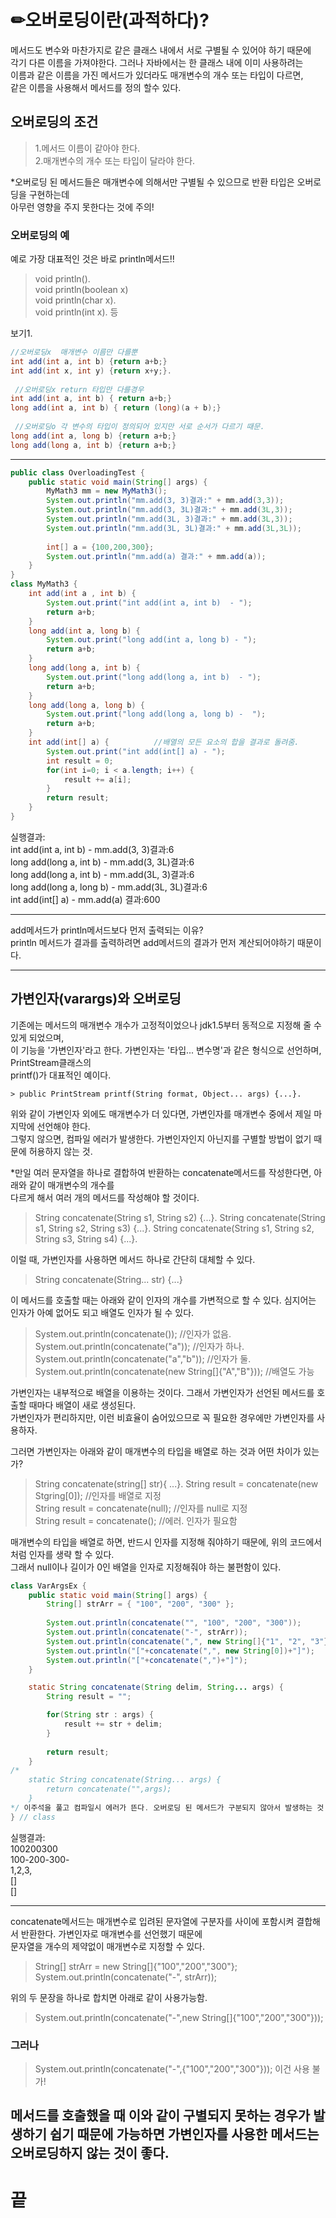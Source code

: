 # ✏오버로딩이란(과적하다)?
메서드도 변수와 마찬가지로 같은 클래스 내에서 서로 구별될 수 있어야 하기 때문에  
각기 다른 이름을 가져야한다. 그러나 자바에서는 한 클래스 내에 이미 사용하려는  
이름과 같은 이름을 가진 메서드가 있더라도 매개변수의 개수 또는 타입이 다르면,  
같은 이름을 사용해서 메서드를 정의 할수 있다.  

## 오버로딩의 조건  
> 1.메서드 이름이 같아야 한다.  
> 2.매개변수의 개수 또는 타입이 달라야 한다.  

*오버로딩 된 메서드들은 매개변수에 의해서만 구별될 수 있으므로 반환 타입은 오버로딩을 구현하는데  
아무런 영향을 주지 못한다는 것에 주의!  
  
  
### 오버로딩의 예  
예로 가장 대표적인 것은 바로 println메서드!!  
> void println().  
> void println(boolean x)   
> void println(char x).  
> void println(int x).  등   
  
  
  
보기1.  
```java   
//오버로딩x  매개변수 이름만 다를뿐 
int add(int a, int b) {return a+b;}
int add(int x, int y) {return x+y;}. 
  
 //오버로딩x return 타입만 다를경우
int add(int a, int b) { return a+b;}
long add(int a, int b) { return (long)(a + b);}  
  
 //오버로딩o 각 변수의 타입이 정의되어 있지만 서로 순서가 다르기 때문.  
long add(int a, long b) {return a+b;}
long add(long a, int b) {return a+b;}
```
--- 

```java
public class OverloadingTest {
	public static void main(String[] args) {
		MyMath3 mm = new MyMath3();
		System.out.println("mm.add(3, 3)결과:" + mm.add(3,3));
		System.out.println("mm.add(3, 3L)결과:" + mm.add(3L,3));
		System.out.println("mm.add(3L, 3)결과:" + mm.add(3L,3));
		System.out.println("mm.add(3L, 3L)결과:" + mm.add(3L,3L));
		 
		int[] a = {100,200,300};
		System.out.println("mm.add(a) 결과:" + mm.add(a));
	}
}
class MyMath3 {
	int add(int a , int b) {
		System.out.print("int add(int a, int b)  - ");
		return a+b;
	}
	long add(int a, long b) {
		System.out.print("long add(int a, long b) - ");
		return a+b;
	}
	long add(long a, int b) {
		System.out.print("long add(long a, int b)  - ");
		return a+b;
	}
	long add(long a, long b) {
		System.out.print("long add(long a, long b) -  ");
		return a+b;
	}
	int add(int[] a) {			//배열의 모든 요소의 합을 결과로 돌려줌. 
		System.out.print("int add(int[] a) - ");
		int result = 0;
		for(int i=0; i < a.length; i++) {
			result += a[i];
		}
		return result;
	}
}
```
실행결과:  
int add(int a, int b)  - mm.add(3, 3)결과:6  
long add(long a, int b)  - mm.add(3, 3L)결과:6  
long add(long a, int b)  - mm.add(3L, 3)결과:6  
long add(long a, long b) -  mm.add(3L, 3L)결과:6  
int add(int[] a) - mm.add(a) 결과:600  
 
 ---
 
add메서드가 println메서드보다 먼저 출력되는 이유?  
println 메서드가 결과를 출력하려면 add메서드의 결과가 먼저 계산되어야하기 때문이다.    

-----

## 가변인자(varargs)와 오버로딩  
기존에는 메서드의 매개변수 개수가 고정적이었으나 jdk1.5부터 동적으로 지정해 줄 수 있게 되었으며,  
이 기능을 '가변인자'라고 한다. 가변인자는 '타입... 변수명'과 같은 형식으로 선언하며, PrintStream클래스의  
printf()가 대표적인 예이다.  

	> public PrintStream printf(String format, Object... args) {...}. 
	
위와 같이 가변인자 외에도 매개변수가 더 있다면, 가변인자를 매개변수 중에서 제일 마지막에 선언해야 한다.  
그렇지 않으면, 컴파일 에러가 발생한다. 가변인자인지 아닌지를 구별할 방법이 없기 때문에 허용하지 않는 것.  
  
*만일 여러 문자열을 하나로 결합하여 반환하는 concatenate메서드를 작성한다면, 아래와 같이 매개변수의 개수를  
다르게 해서 여러 개의 메서드를 작성해야 할 것이다.  

> String concatenate(String s1, String s2) {...}. 
> String concatenate(String s1, String s2, String s3) {...}. 
> String concatenate(String s1, String s2, String s3, String s4) {...}. 

이럴 때, 가변인자를 사용하면 메서드 하나로 간단히 대체할 수 있다.  

> String concatenate(String... str) {...}  

이 메서드를 호출할 때는 아래와 같이 인자의 개수를 가변적으로 할 수 있다. 심지어는 인자가 아예 없어도 되고 배열도 인자가 될 수 있다.  

> System.out.println(concatenate());	//인자가 없음.  
> System.out.println(concatenate("a"));		//인자가 하나.  
> System.out.println(concatenate("a","b"));	//인자가 둘.  
> System.out.println(concatenate(new String[]{"A","B"}));	//배열도 가능  

가변인자는 내부적으로 배열을 이용하는 것이다. 그래서 가변인자가 선언된 메서드를 호출할 때마다 배열이 새로 생성된다.  
가변인자가 편리하지만, 이런 비효율이 숨어있으므로 꼭 필요한 경우에만 가변인자를 사용하자.  
  
그러면 가변인자는 아래와 같이 매개변수의 타입을 배열로 하는 것과 어떤 차이가 있는가?  

> String concatenate(string[] str){ ...}. 
> String result = concatenate(new Stgring[0]); 	//인자를 배열로 지정  
> String result = concatenate(null);		//인자를 null로 지정  
> String result = concatenate();		//에러. 인자가 필요함  
 
매개변수의 타입을 배열로 하면, 반드시 인자를 지정해 줘야하기 때문에, 위의 코드에서 처럼 인자를 생략 할 수 있다.  
그래서 null이나 길이가 0인 배열을 인자로 지정해줘야 하는 불편함이 있다.  
  
```java
class VarArgsEx {
	public static void main(String[] args) {
		String[] strArr = { "100", "200", "300" };
		
		System.out.println(concatenate("", "100", "200", "300"));
		System.out.println(concatenate("-", strArr));
		System.out.println(concatenate(",", new String[]{"1", "2", "3"}));
		System.out.println("["+concatenate(",", new String[0])+"]");
		System.out.println("["+concatenate(",")+"]");
	}

	static String concatenate(String delim, String... args) {
		String result = "";

		for(String str : args) {
			result += str + delim;
		}
		
		return result;
	}
/*
	static String concatenate(String... args) {
		return concatenate("",args);
	}
*/ 이주석을 풀고 컴파일시 에러가 뜬다. 오버로딩 된 메서드가 구분되지 않아서 발생하는 것 
} // class
```
실행결과:  
100200300  
100-200-300-   
1,2,3,  
[]  
[]  

---
 
concatenate메서드는 매개변수로 입려된 문자열에 구분자를 사이에 포함시켜 결합해서 반환한다. 가변인자로 매개변수를 선언했기 때문에  
문자열을 개수의 제약없이 매개변수로 지정할 수 있다.  

> String[] strArr = new String[]{"100","200","300"};  
> System.out.println(concatenate("-", strArr));  

위의 두 문장을 하나로 합치면 아래로 같이 사용가능함.  

> System.out.println(concatenate("-",new String[]{"100","200","300"}));  

### 그러나
  
> System.out.println(concatenate("-",{"100","200","300"})); 이건 사용 불가!  



## 메서드를 호출했을 때 이와 같이 구별되지 못하는 경우가 발생하기 쉽기 때문에 가능하면 가변인자를 사용한 메서드는 오버로딩하지 않는 것이 좋다.  
  
# 끝




